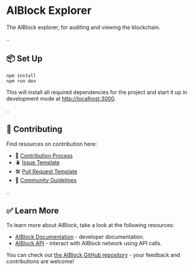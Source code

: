 # AIBlock Explorer

The AIBlock explorer, for auditing and viewing the blockchain.

..

## 📦 Set Up

```
npm install
npm run dev
```

This will install all required dependencies for the project and start it up in development mode at  [http://localhost:3000](http://localhost:3000). 

..

## 🤝 Contributing

Find resources on contribution here:

- 🧩 [Contribution Process](https://github.com/ABlockOfficial/.github/blob/main/contribution-process/README.md)
- 🪲 [Issue Template](https://github.com/ABlockOfficial/.github/blob/main/issue-template/README.md)
- 🛠️ [Pull Request Template](https://github.com/ABlockOfficial/.github/blob/main/pr-template/README.md)
- 🤝 [Community Guidelines](https://github.com/ABlockOfficial/.github/blob/main/community-guidelines/README.md)

..

## ✅ Learn More

To learn more about AIBlock, take a look at the following resources:

- [AIBlock Documentation](https://aiblock.dev/docs/) - developer documentation.
- [AIBlock API](https://aiblock.dev/docs/api/overview) - interact with AIBlock network using API calls.

You can check out [the AIBlock GitHub repository](https://github.com/AIBlockOfficial/) - your feedback and contributions are welcome!
